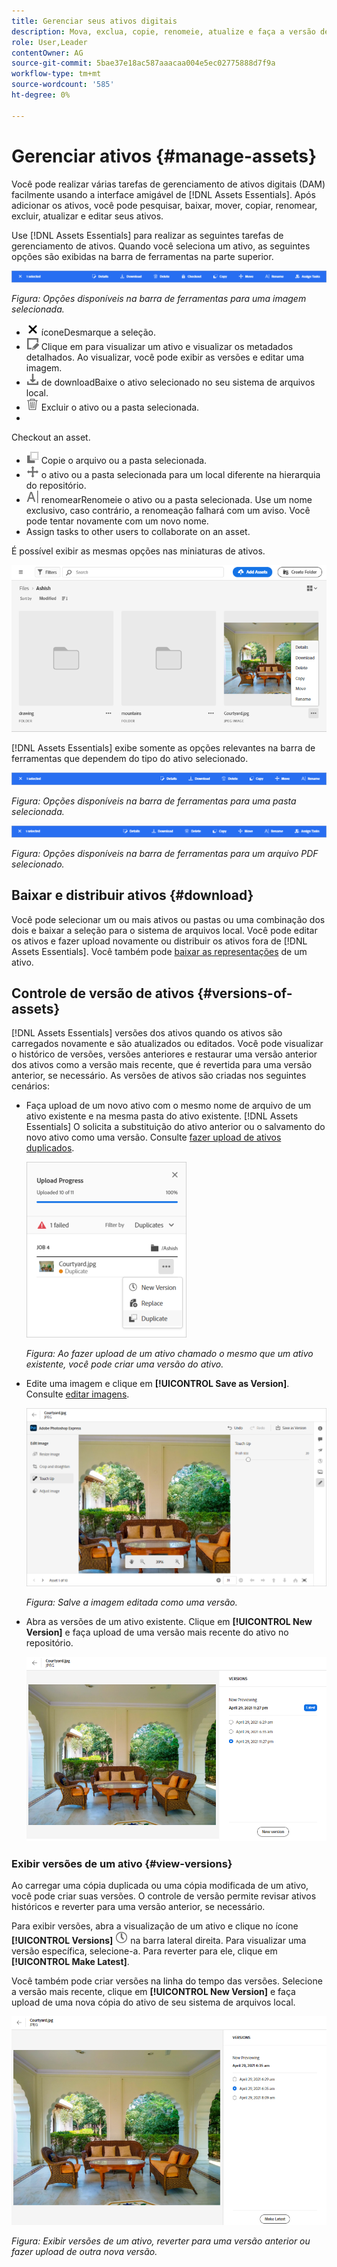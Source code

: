 ```yaml
---
title: Gerenciar seus ativos digitais
description: Mova, exclua, copie, renomeie, atualize e faça a versão de seus ativos em [!DNL Assets Essentials].
role: User,Leader
contentOwner: AG
source-git-commit: 5bae37e18ac587aaacaa004e5ec02775888d7f9a
workflow-type: tm+mt
source-wordcount: '585'
ht-degree: 0%

---
```



# Gerenciar ativos {#manage-assets}

Você pode realizar várias tarefas de gerenciamento de ativos digitais (DAM) facilmente usando a interface amigável de [!DNL Assets Essentials]. Após adicionar os ativos, você pode pesquisar, baixar, mover, copiar, renomear, excluir, atualizar e editar seus ativos.

Use [!DNL Assets Essentials] para realizar as seguintes tarefas de gerenciamento de ativos. Quando você seleciona um ativo, as seguintes opções são exibidas na barra de ferramentas na parte superior.

![Opções da barra de ferramentas ao selecionar um ativo](assets/toolbar-image-selected.png)

*Figura: Opções disponíveis na barra de ferramentas para uma imagem selecionada.*

* ![desmarcar ](assets/do-not-localize/close-icon.png) íconeDesmarque a seleção.
* ![ícone de detalhes ](assets/do-not-localize/edit-in-icon.png) Clique em para visualizar um ativo e visualizar os metadados detalhados. Ao visualizar, você pode exibir as versões e editar uma imagem.
* ![ícone ](assets/do-not-localize/download-icon.png) de downloadBaixe o ativo selecionado no seu sistema de arquivos local.
* ![ícone excluir ](assets/do-not-localize/delete-icon.png) Excluir o ativo ou a pasta selecionada.
* 

   <!-- ![checkout icon](assets/do-not-localize/checkout-icon.png) --> Checkout an asset.
* ![ícone copiar ](assets/do-not-localize/copy-icon.png) Copie o arquivo ou a pasta selecionada.
* ![ícone mover ](assets/do-not-localize/move-icon.png) o ativo ou a pasta selecionada para um local diferente na hierarquia do repositório.
* ![ícone ](assets/do-not-localize/rename-icon.png) renomearRenomeie o ativo ou a pasta selecionada. Use um nome exclusivo, caso contrário, a renomeação falhará com um aviso. Você pode tentar novamente com um novo nome.
* 
   <!-- ![assign task icon](assets/do-not-localize/assign-task-icon.png) --> Assign tasks to other users to collaborate on an asset.

É possível exibir as mesmas opções nas miniaturas de ativos.

![Opções na miniatura de ativos para gerenciar um ativo](assets/options-on-thumbnail.png)

[!DNL Assets Essentials] exibe somente as opções relevantes na barra de ferramentas que dependem do tipo do ativo selecionado.

![Opções da barra de ferramentas ao selecionar um ativo](assets/toolbar-folder-selected.png)

*Figura: Opções disponíveis na barra de ferramentas para uma pasta selecionada.*

![Opções da barra de ferramentas ao selecionar um ativo](assets/toolbar-pdf-selected.png)

*Figura: Opções disponíveis na barra de ferramentas para um arquivo PDF selecionado.*

## Baixar e distribuir ativos {#download}

Você pode selecionar um ou mais ativos ou pastas ou uma combinação dos dois e baixar a seleção para o sistema de arquivos local. Você pode editar os ativos e fazer upload novamente ou distribuir os ativos fora de [!DNL Assets Essentials]. Você também pode [baixar as representações](/help/add-delete.md#renditions) de um ativo.

## Controle de versão de ativos {#versions-of-assets}

<!-- 
TBD: query for engineering: How many versions are maintained. What happens when we reach that limit? Are old versions automatically removed? -->

[!DNL Assets Essentials] versões dos ativos quando os ativos são carregados novamente e são atualizados ou editados. Você pode visualizar o histórico de versões, versões anteriores e restaurar uma versão anterior dos ativos como a versão mais recente, que é revertida para uma versão anterior, se necessário. As versões de ativos são criadas nos seguintes cenários:

* Faça upload de um novo ativo com o mesmo nome de arquivo de um ativo existente e na mesma pasta do ativo existente. [!DNL Assets Essentials] O solicita a substituição do ativo anterior ou o salvamento do novo ativo como uma versão. Consulte [fazer upload de ativos duplicados](/help/add-delete.md#resolve-upload-fails).

   ![Criar versões ao carregar](assets/uploads-manage-duplicates.png)

   *Figura: Ao fazer upload de um ativo chamado o mesmo que um ativo existente, você pode criar uma versão do ativo.*

* Edite uma imagem e clique em **[!UICONTROL Save as Version]**. Consulte [editar imagens](/help/edit-images.md).

   ![Salvar imagem editada como versão](assets/edit-image2.png)

   *Figura: Salve a imagem editada como uma versão.*

* Abra as versões de um ativo existente. Clique em **[!UICONTROL New Version]** e faça upload de uma versão mais recente do ativo no repositório.

   ![Opção para carregar uma nova versão de um ativo do histórico de versões](assets/view-asset-versions2.png)

### Exibir versões de um ativo {#view-versions}

Ao carregar uma cópia duplicada ou uma cópia modificada de um ativo, você pode criar suas versões. O controle de versão permite revisar ativos históricos e reverter para uma versão anterior, se necessário.

Para exibir versões, abra a visualização de um ativo e clique no ícone **[!UICONTROL Versions]** ![Versões](assets/do-not-localize/versions-clock-icon.png) na barra lateral direita. Para visualizar uma versão específica, selecione-a. Para reverter para ele, clique em **[!UICONTROL Make Latest]**.

Você também pode criar versões na linha do tempo das versões. Selecione a versão mais recente, clique em **[!UICONTROL New Version]** e faça upload de uma nova cópia do ativo de seu sistema de arquivos local.

![Exibir versões de um ativo](assets/view-asset-versions1.png)

*Figura: Exibir versões de um ativo, reverter para uma versão anterior ou fazer upload de outra nova versão.*
